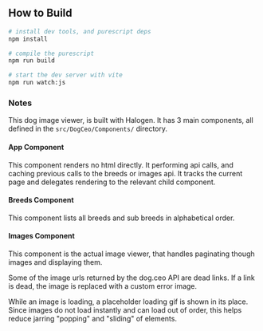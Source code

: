 ## How to Build
```bash
# install dev tools, and purescript deps
npm install 

# compile the purescript
npm run build 

# start the dev server with vite
npm run watch:js 
```

### Notes
This dog image viewer, is built with Halogen. It has 3 main components, all defined in the `src/DogCeo/Components/` directory.

#### App Component
This component renders no html directly.
It performing api calls, and caching previous calls to the breeds or images api. 
It tracks the current page and delegates rendering to the relevant child component.

#### Breeds Component
This component lists all breeds and sub breeds in alphabetical order.

#### Images Component
This component is the actual image viewer, that handles paginating though images and displaying them.

Some of the image urls returned by the dog.ceo API are dead links. 
If a link is dead, the image is replaced with a custom error image.

While an image is loading, a placeholder loading gif is shown in its place.
Since images do not load instantly and can load out of order, this helps reduce jarring  "popping" and "sliding" of elements.
